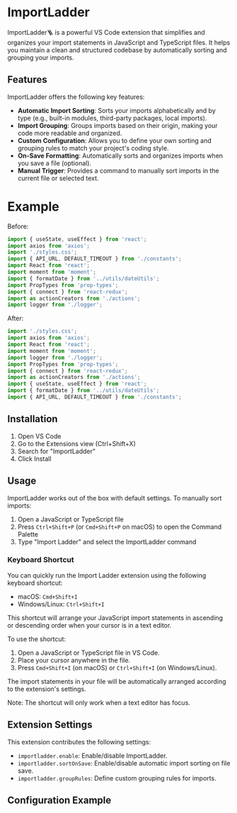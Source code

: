 # ImportLadder

ImportLadder🪜 is a powerful VS Code extension that simplifies and organizes your import statements in JavaScript and TypeScript files. It helps you maintain a clean and structured codebase by automatically sorting and grouping your imports.

## Features

ImportLadder offers the following key features:

- **Automatic Import Sorting**: Sorts your imports alphabetically and by type (e.g., built-in modules, third-party packages, local imports).
- **Import Grouping**: Groups imports based on their origin, making your code more readable and organized.
- **Custom Configuration**: Allows you to define your own sorting and grouping rules to match your project's coding style.
- **On-Save Formatting**: Automatically sorts and organizes imports when you save a file (optional).
- **Manual Trigger**: Provides a command to manually sort imports in the current file or selected text.

# Example 

Before:
```javascript
import { useState, useEffect } from 'react';
import axios from 'axios';
import './styles.css';
import { API_URL, DEFAULT_TIMEOUT } from './constants';
import React from 'react';
import moment from 'moment';
import { formatDate } from '../utils/dateUtils';
import PropTypes from 'prop-types';
import { connect } from 'react-redux';
import as actionCreators from './actions';
import logger from './logger';
```

After:
```javascript
import './styles.css';
import axios from 'axios';
import React from 'react';
import moment from 'moment';
import logger from './logger';
import PropTypes from 'prop-types';
import { connect } from 'react-redux';
import as actionCreators from './actions';
import { useState, useEffect } from 'react';
import { formatDate } from '../utils/dateUtils';
import { API_URL, DEFAULT_TIMEOUT } from './constants';
```

## Installation

1. Open VS Code
2. Go to the Extensions view (Ctrl+Shift+X)
3. Search for "ImportLadder"
4. Click Install

## Usage

ImportLadder works out of the box with default settings. To manually sort imports:

1. Open a JavaScript or TypeScript file
2. Press `Ctrl+Shift+P` (or `Cmd+Shift+P` on macOS) to open the Command Palette
3. Type "Import Ladder" and select the ImportLadder command

### Keyboard Shortcut

You can quickly run the Import Ladder extension using the following keyboard shortcut:

- macOS: `Cmd+Shift+I`
- Windows/Linux: `Ctrl+Shift+I`

This shortcut will arrange your JavaScript import statements in ascending or descending order when your cursor is in a text editor.

To use the shortcut:

1. Open a JavaScript or TypeScript file in VS Code.
2. Place your cursor anywhere in the file.
3. Press `Cmd+Shift+I` (on macOS) or `Ctrl+Shift+I` (on Windows/Linux).

The import statements in your file will be automatically arranged according to the extension's settings.

Note: The shortcut will only work when a text editor has focus.

## Extension Settings

This extension contributes the following settings:

* `importladder.enable`: Enable/disable ImportLadder.
* `importladder.sortOnSave`: Enable/disable automatic import sorting on file save.
* `importladder.groupRules`: Define custom grouping rules for imports.

## Configuration Example
